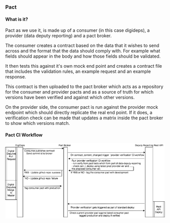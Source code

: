 ### Pact

#### What is it?

Pact as we use it, is made up of a consumer (in this case digideps),
a provider (data deputy reporting) and a pact broker.

The consumer creates a contract based on the data that it wishes to send
across and the format that the data should comply with. For example what
fields should appear in the body and how those fields should be validated.

It then tests this against it's own mock end point and creates a contract file
that includes the validation rules, an example request and an example response.

This contract is then uploaded to the pact broker which acts as a repository for the
consumer and provider pacts and as a source of truth for which versions have been verified
and against which other versions.

On the provider side, the consumer pact is run against the provider mock endpoint which should
directly replicate the real end point. If it does, a verification check can be made that updates
a matrix inside the pact broker to show which versions match.

#### Pact CI Workflow

![Alt text](pactdiagram.png?raw=true "PactDiagram")
